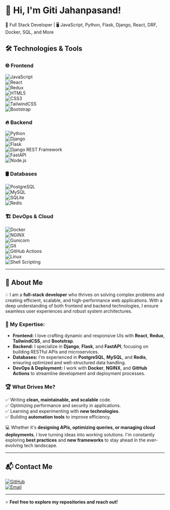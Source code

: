 # 👋 Hi, I'm Giti Jahanpasand!  

🚀 Full Stack Developer | 🖥️ JavaScript, Python, Flask, Django, React, DRF, Docker, SQL, and More  

## 🛠️ Technologies & Tools  

### 🌐 Frontend  
![JavaScript](https://img.shields.io/badge/-JavaScript-F7DF1E?style=flat&logo=javascript&logoColor=black)  
![React](https://img.shields.io/badge/-React-61DAFB?style=flat&logo=react&logoColor=black)  
![Redux](https://img.shields.io/badge/-Redux-764ABC?style=flat&logo=redux)  
![HTML5](https://img.shields.io/badge/-HTML5-E34F26?style=flat&logo=html5&logoColor=white)  
![CSS3](https://img.shields.io/badge/-CSS3-1572B6?style=flat&logo=css3)  
![TailwindCSS](https://img.shields.io/badge/-TailwindCSS-38B2AC?style=flat&logo=tailwind-css)  
![Bootstrap](https://img.shields.io/badge/-Bootstrap-7952B3?style=flat&logo=bootstrap)  

### 🔥 Backend  
![Python](https://img.shields.io/badge/-Python-3776AB?style=flat&logo=python&logoColor=white)  
![Django](https://img.shields.io/badge/-Django-092E20?style=flat&logo=django&logoColor=white)  
![Flask](https://img.shields.io/badge/-Flask-000000?style=flat&logo=flask)  
![Django REST Framework](https://img.shields.io/badge/-DRF-red?style=flat&logo=django)  
![FastAPI](https://img.shields.io/badge/-FastAPI-009688?style=flat&logo=fastapi)  
![Node.js](https://img.shields.io/badge/-Node.js-339933?style=flat&logo=node.js&logoColor=white)  

### 🛢️ Databases  
![PostgreSQL](https://img.shields.io/badge/-PostgreSQL-336791?style=flat&logo=postgresql&logoColor=white)  
![MySQL](https://img.shields.io/badge/-MySQL-4479A1?style=flat&logo=mysql&logoColor=white)  
![SQLite](https://img.shields.io/badge/-SQLite-003B57?style=flat&logo=sqlite)  
![Redis](https://img.shields.io/badge/-Redis-DC382D?style=flat&logo=redis)  

### 🏗️ DevOps & Cloud  
![Docker](https://img.shields.io/badge/-Docker-2496ED?style=flat&logo=docker&logoColor=white)  
![NGINX](https://img.shields.io/badge/-NGINX-009639?style=flat&logo=nginx&logoColor=white)  
![Gunicorn](https://img.shields.io/badge/-Gunicorn-499848?style=flat&logo=gunicorn)  
![Git](https://img.shields.io/badge/-Git-F05032?style=flat&logo=git&logoColor=white)  
![GitHub Actions](https://img.shields.io/badge/-GitHub%20Actions-2088FF?style=flat&logo=github-actions&logoColor=white)  
![Linux](https://img.shields.io/badge/-Linux-FCC624?style=flat&logo=linux&logoColor=black)  
![Shell Scripting](https://img.shields.io/badge/-Bash-4EAA25?style=flat&logo=gnu-bash&logoColor=white)  

---

## 🌟 About Me  

💡 I am a **full-stack developer** who thrives on solving complex problems and creating efficient, scalable, and high-performance web applications. With a deep understanding of both frontend and backend technologies, I ensure seamless user experiences and robust system architectures.  

### 🔹 My Expertise:  
- **Frontend:** I love crafting dynamic and responsive UIs with **React**, **Redux**, **TailwindCSS**, and **Bootstrap**.  
- **Backend:** I specialize in **Django**, **Flask**, and **FastAPI**, focusing on building RESTful APIs and microservices.  
- **Databases:** I'm experienced in **PostgreSQL**, **MySQL**, and **Redis**, ensuring optimized and well-structured data handling.  
- **DevOps & Deployment:** I work with **Docker**, **NGINX**, and **GitHub Actions** to streamline development and deployment processes.  

### 🏆 What Drives Me?  
✅ Writing **clean, maintainable, and scalable** code.  
✅ Optimizing performance and security in applications.  
✅ Learning and experimenting with **new technologies**.  
✅ Building **automation tools** to improve efficiency.  

💻 Whether it's **designing APIs, optimizing queries, or managing cloud deployments**, I love turning ideas into working solutions. I'm constantly exploring **best practices** and **new frameworks** to stay ahead in the ever-evolving tech landscape.  

---

## 📬 Contact Me  
[![GitHub](https://img.shields.io/badge/-GitHub-181717?style=flat&logo=github&logoColor=white)](https://github.com/giti-jahanpasand)  
[![Email](https://img.shields.io/badge/-Email-D14836?style=flat&logo=gmail&logoColor=white)](mailto:gitijahanpasand@gmail.com)  

---

⭐ **Feel free to explore my repositories and reach out!**  
